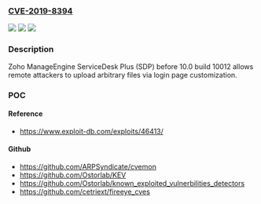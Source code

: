 ### [CVE-2019-8394](https://cve.mitre.org/cgi-bin/cvename.cgi?name=CVE-2019-8394)
![](https://img.shields.io/static/v1?label=Product&message=n%2Fa&color=blue)
![](https://img.shields.io/static/v1?label=Version&message=n%2Fa&color=blue)
![](https://img.shields.io/static/v1?label=Vulnerability&message=n%2Fa&color=brighgreen)

### Description

Zoho ManageEngine ServiceDesk Plus (SDP) before 10.0 build 10012 allows remote attackers to upload arbitrary files via login page customization.

### POC

#### Reference
- https://www.exploit-db.com/exploits/46413/

#### Github
- https://github.com/ARPSyndicate/cvemon
- https://github.com/Ostorlab/KEV
- https://github.com/Ostorlab/known_exploited_vulnerbilities_detectors
- https://github.com/cetriext/fireeye_cves

